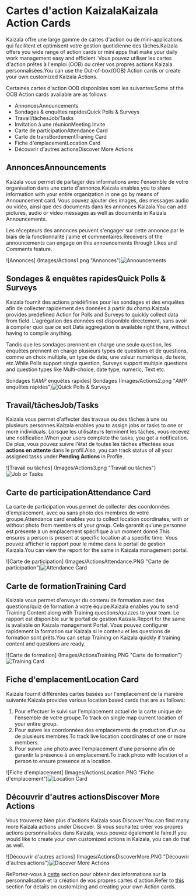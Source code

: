 # <a name="kaizala-action-cards"></a><span data-ttu-id="2a0b2-101">Cartes d'action Kaizala</span><span class="sxs-lookup"><span data-stu-id="2a0b2-101">Kaizala Action Cards</span></span>

<span data-ttu-id="2a0b2-102">Kaizala offre une large gamme de cartes d'action ou de mini-applications qui facilitent et optimisent votre gestion quotidienne des tâches.</span><span class="sxs-lookup"><span data-stu-id="2a0b2-102">Kaizala offers you wide range of action cards or mini apps that make your daily work management easy and efficient.</span></span> <span data-ttu-id="2a0b2-103">Vous pouvez utiliser les cartes d'action prêtes à l'emploi (OOB) ou créer vos propres actions Kaizala personnalisées.</span><span class="sxs-lookup"><span data-stu-id="2a0b2-103">You can use the Out-of-box(OOB) Action cards or create your own customized Kaizala Actions.</span></span>

<span data-ttu-id="2a0b2-104">Certaines cartes d'action OOB disponibles sont les suivantes:</span><span class="sxs-lookup"><span data-stu-id="2a0b2-104">Some of the OOB Action cards available are as follows:</span></span>
- <span data-ttu-id="2a0b2-105">Annonces</span><span class="sxs-lookup"><span data-stu-id="2a0b2-105">Announcements</span></span>
- <span data-ttu-id="2a0b2-106">Sondages & enquêtes rapides</span><span class="sxs-lookup"><span data-stu-id="2a0b2-106">Quick Polls & Surveys</span></span>
- <span data-ttu-id="2a0b2-107">Travail/tâches</span><span class="sxs-lookup"><span data-stu-id="2a0b2-107">Job/Tasks</span></span>
- <span data-ttu-id="2a0b2-108">Invitation à une réunion</span><span class="sxs-lookup"><span data-stu-id="2a0b2-108">Meeting Invite</span></span>
- <span data-ttu-id="2a0b2-109">Carte de participation</span><span class="sxs-lookup"><span data-stu-id="2a0b2-109">Attendance Card</span></span>
- <span data-ttu-id="2a0b2-110">Carte de transBordement</span><span class="sxs-lookup"><span data-stu-id="2a0b2-110">Traning Card</span></span>
- <span data-ttu-id="2a0b2-111">Fiche d'emplacement</span><span class="sxs-lookup"><span data-stu-id="2a0b2-111">Location Card</span></span>
- <span data-ttu-id="2a0b2-112">Découvrir d'autres actions</span><span class="sxs-lookup"><span data-stu-id="2a0b2-112">Discover More Actions</span></span> 

## <a name="announcements"></a><span data-ttu-id="2a0b2-113">Annonces</span><span class="sxs-lookup"><span data-stu-id="2a0b2-113">Announcements</span></span>

<span data-ttu-id="2a0b2-114">Kaizala vous permet de partager des informations avec l'ensemble de votre organisation dans une carte d'annonce.</span><span class="sxs-lookup"><span data-stu-id="2a0b2-114">Kaizala enables you to share information with your entire organization in one go by means of Announcement card.</span></span> <span data-ttu-id="2a0b2-115">Vous pouvez ajouter des images, des messages audio ou vidéo, ainsi que des documents dans les annonces Kaizala.</span><span class="sxs-lookup"><span data-stu-id="2a0b2-115">You can add pictures, audio or video messages as well as documents in Kaizala Announcements.</span></span>

<span data-ttu-id="2a0b2-116">Les récepteurs des annonces peuvent s'engager sur cette annonce par le biais de la fonctionnalité j'aime et commentaires.</span><span class="sxs-lookup"><span data-stu-id="2a0b2-116">Receivers of the announcements can engage on this announcements through Likes and Comments feature.</span></span>

<span data-ttu-id="2a0b2-117">![Annonces] (Images/Actions1.png "Annonces")</span><span class="sxs-lookup"><span data-stu-id="2a0b2-117">![Announcements](Images/Actions1.png "Announcements")</span></span>

## <a name="quick-polls--surveys"></a><span data-ttu-id="2a0b2-118">Sondages & enquêtes rapides</span><span class="sxs-lookup"><span data-stu-id="2a0b2-118">Quick Polls & Surveys</span></span>

<span data-ttu-id="2a0b2-119">Kaizala fournit des actions prédéfinies pour les sondages et des enquêtes afin de collecter rapidement des données à partir du champ.</span><span class="sxs-lookup"><span data-stu-id="2a0b2-119">Kaizala provides predefined Action for Polls and Surveys to quickly collect data from field.</span></span> <span data-ttu-id="2a0b2-120">L'agrégation des données est disponible directement, sans avoir à compiler quoi que ce soit.</span><span class="sxs-lookup"><span data-stu-id="2a0b2-120">Data aggregation is available right there, without having to compile anything.</span></span><p><span data-ttu-id="2a0b2-121">Tandis que les sondages prennent en charge une seule question, les enquêtes prennent en charge plusieurs types de questions et de questions, comme un choix multiple, un type de date, une valeur numérique, du texte, etc.</span><span class="sxs-lookup"><span data-stu-id="2a0b2-121">While Polls support single question, Surveys support multiple questions and question types like Multi-choice, date type, numeric, Text etc.</span></span>

<span data-ttu-id="2a0b2-122">Sondages ![_AMP_ enquêtes rapides] Sondages (Images/Actions2.png "_AMP_ enquêtes rapides")</span><span class="sxs-lookup"><span data-stu-id="2a0b2-122">![Quick Polls & Surveys](Images/Actions2.png "Quick Polls & Surveys")</span></span>

## <a name="jobtasks"></a><span data-ttu-id="2a0b2-123">Travail/tâches</span><span class="sxs-lookup"><span data-stu-id="2a0b2-123">Job/Tasks</span></span> 
<span data-ttu-id="2a0b2-124">Kaizala vous permet d'affecter des travaux ou des tâches à une ou plusieurs personnes.</span><span class="sxs-lookup"><span data-stu-id="2a0b2-124">Kaizala enables you to assign jobs or tasks to one or more individuals.</span></span> <span data-ttu-id="2a0b2-125">Lorsque les utilisateurs terminent les tâches, vous recevez une notification.</span><span class="sxs-lookup"><span data-stu-id="2a0b2-125">When your users complete the tasks, you get a notification.</span></span> <span data-ttu-id="2a0b2-126">De plus, vous pouvez suivre l'état de toutes les tâches affectées sous **actions en attente** dans le profil.</span><span class="sxs-lookup"><span data-stu-id="2a0b2-126">Also, you can track status of all your assigned tasks under **Pending Actions** in Profile.</span></span>

<span data-ttu-id="2a0b2-127">![Travail ou tâches] (Images/Actions3.png "Travail ou tâches")</span><span class="sxs-lookup"><span data-stu-id="2a0b2-127">![Job or Tasks](Images/Actions3.png "Job or Tasks")</span></span>

 ## <a name="attendance-card"></a><span data-ttu-id="2a0b2-128">Carte de participation</span><span class="sxs-lookup"><span data-stu-id="2a0b2-128">Attendance Card</span></span>

<span data-ttu-id="2a0b2-129">La carte de participation vous permet de collecter des coordonnées d'emplacement, avec ou sans photo des membres de votre groupe.</span><span class="sxs-lookup"><span data-stu-id="2a0b2-129">Attendance card enables you to collect location coordinates, with or without photo from members of your group.</span></span> <span data-ttu-id="2a0b2-130">Cela garantit qu'une personne est présente à un emplacement spécifique à un moment donné.</span><span class="sxs-lookup"><span data-stu-id="2a0b2-130">This ensures a person is present at specific location at a specific time.</span></span> <span data-ttu-id="2a0b2-131">Vous pouvez afficher le rapport pour le même dans le portail de gestion Kaizala.</span><span class="sxs-lookup"><span data-stu-id="2a0b2-131">You can view the report for the same in Kaizala management portal.</span></span>

<span data-ttu-id="2a0b2-132">![Carte de participation] (Images/ActionsAttendance.PNG "Carte de participation")</span><span class="sxs-lookup"><span data-stu-id="2a0b2-132">![Attendance Card](Images/ActionsAttendance.PNG "Attendance Card")</span></span>
  
## <a name="training-card"></a><span data-ttu-id="2a0b2-133">Carte de formation</span><span class="sxs-lookup"><span data-stu-id="2a0b2-133">Training Card</span></span>
<span data-ttu-id="2a0b2-134">Kaizala vous permet d'envoyer du contenu de formation avec des questions/quiz de formation à votre équipe.</span><span class="sxs-lookup"><span data-stu-id="2a0b2-134">Kaizala enables you to send Training Content along with Training questions/quizzes to your team.</span></span> <span data-ttu-id="2a0b2-135">Le rapport est disponible sur le portail de gestion Kaizala.</span><span class="sxs-lookup"><span data-stu-id="2a0b2-135">Report for the same is available on Kaizala management Portal.</span></span> <span data-ttu-id="2a0b2-136">Vous pouvez configurer rapidement la formation sur Kaizala si le contenu et les questions de formation sont prêts.</span><span class="sxs-lookup"><span data-stu-id="2a0b2-136">You can setup Training on Kaizala quickly if training content and questions are ready.</span></span>

<span data-ttu-id="2a0b2-137">![Carte de formation] (Images/ActionsTraining.PNG "Carte de formation")</span><span class="sxs-lookup"><span data-stu-id="2a0b2-137">![Training Card](Images/ActionsTraining.PNG "Training Card")</span></span>

## <a name="location-card"></a><span data-ttu-id="2a0b2-138">Fiche d'emplacement</span><span class="sxs-lookup"><span data-stu-id="2a0b2-138">Location Card</span></span>

<span data-ttu-id="2a0b2-139">Kaizala fournit différentes cartes basées sur l'emplacement de la manière suivante:</span><span class="sxs-lookup"><span data-stu-id="2a0b2-139">Kaizala provides various location based cards that are as follows:</span></span>

1. <span data-ttu-id="2a0b2-140">Pour effectuer le suivi sur l'emplacement actuel de la carte unique de l'ensemble de votre groupe.</span><span class="sxs-lookup"><span data-stu-id="2a0b2-140">To track on single map current location of your entire group.</span></span>
2. <span data-ttu-id="2a0b2-141">Pour suivre les coordonnées des emplacements de production d'un ou de plusieurs membres.</span><span class="sxs-lookup"><span data-stu-id="2a0b2-141">To track live location coordinates of one or more members.</span></span>
3. <span data-ttu-id="2a0b2-142">Pour suivre une photo avec l'emplacement d'une personne afin de garantir la présence à un emplacement.</span><span class="sxs-lookup"><span data-stu-id="2a0b2-142">To track photo with location of a person to ensure presence at a location.</span></span>

<span data-ttu-id="2a0b2-143">![Fiche d'emplacement] (Images/ActionsLocation.PNG "Fiche d'emplacement")</span><span class="sxs-lookup"><span data-stu-id="2a0b2-143">![Location Card](Images/ActionsLocation.PNG "Location Card")</span></span>

## <a name="discover-more-actions"></a><span data-ttu-id="2a0b2-144">Découvrir d'autres actions</span><span class="sxs-lookup"><span data-stu-id="2a0b2-144">Discover More Actions</span></span>

<span data-ttu-id="2a0b2-145">Vous trouverez bien plus d'actions Kaizala sous Discover.</span><span class="sxs-lookup"><span data-stu-id="2a0b2-145">You can find many more Kaizala actions under Discover.</span></span> <span data-ttu-id="2a0b2-146">Si vous souhaitez créer vos propres actions personnalisées dans Kaizala, vous pouvez également le faire.</span><span class="sxs-lookup"><span data-stu-id="2a0b2-146">If you would like to create your own customized actions in Kaizala, you can do that as well.</span></span> 

<span data-ttu-id="2a0b2-147">![Découvrir d'autres actions] (Images/ActionsDiscoverMore.PNG "Découvrir d'autres actions")</span><span class="sxs-lookup"><span data-stu-id="2a0b2-147">![Discover More Actions](Images/ActionsDiscoverMore.PNG "Discover More Actions")</span></span>

<span data-ttu-id="2a0b2-148">RePortez-vous à [cette](../developer-platform.md) section pour obtenir des informations sur la personnalisation et la création de vos propres cartes d'action.</span><span class="sxs-lookup"><span data-stu-id="2a0b2-148">Refer to [this](../developer-platform.md) section for details on customizing and creating your own Action cards.</span></span>
